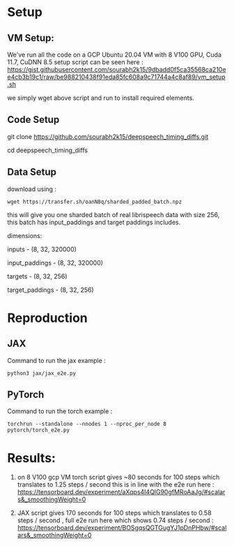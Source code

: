 # Setup

## VM Setup:
We've run all the code on a GCP Ubuntu 20.04 VM with 8 V100 GPU, Cuda 11.7, CuDNN 8.5
setup script can be seen here : 
https://gist.githubusercontent.com/sourabh2k15/9dbadd0f5ca35568ca210ee4cb3b19c1/raw/be988210438f91eda85fc608a9c71744a4c8af89/vm_setup.sh

we simply wget above script and run to install required elements. 

## Code Setup 
git clone https://github.com/sourabh2k15/deepspeech_timing_diffs.git

cd deepspeech_timing_diffs

## Data Setup 
download using :
```
wget https://transfer.sh/oanN8q/sharded_padded_batch.npz
```
this will give you one sharded batch of real librispeech data with size 256, this batch has input_paddings and target paddings includes.

dimensions:

inputs - (8, 32, 320000)

input_paddings - (8, 32, 320000)

targets - (8, 32, 256)

target_paddings - (8, 32, 256)

# Reproduction

## JAX
Command to run the jax example : 
```
python3 jax/jax_e2e.py
```

## PyTorch
Command to run the torch example : 
```
torchrun --standalone --nnodes 1 --nproc_per_node 8 pytorch/torch_e2e.py
```

# Results: 


1) on 8 V100 gcp VM torch script gives ~80 seconds for 100 steps which translates to 1.25 steps / second
this is in line with the e2e run here : https://tensorboard.dev/experiment/aXqps4I4QlG90gfMRoAaJg/#scalars&_smoothingWeight=0


2) JAX script gives 170 seconds for 100 steps which translates to 0.58 steps / second , full e2e run here which shows 0.74 steps / second : https://tensorboard.dev/experiment/BOSgqsQGTGugYJ1pDnPHbw/#scalars&_smoothingWeight=0
